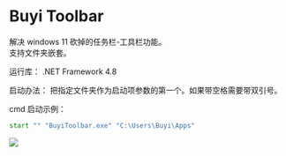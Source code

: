 ﻿# Buyi Toolbar 

解决 windows 11 砍掉的任务栏-工具栏功能。   
支持文件夹嵌套。   

运行库： .NET Framework 4.8   

启动办法： 把指定文件夹作为启动项参数的第一个。如果带空格需要带双引号。   

cmd 启动示例：
```cmd
start "" "BuyiToolbar.exe" "C:\Users\Buyi\Apps"
```

![](https://buyi.dev/image/buyi_toolbar.jpg)     
